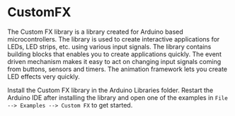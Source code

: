 # CustomFX

The Custom FX library is a library created for Arduino based microcontrollers. The library is used to create interactive applications for LEDs, LED strips, etc. using various input signals. The library contains building blocks that enables you to create applications quickly. The event driven mechanism makes it easy to act on changing input signals coming from buttons, sensors and timers. The animation framework lets you create LED effects very quickly.

Install the Custom FX library in the Arduino Libraries folder. Restart the Arduino IDE after installing the library and open one of the examples in `File --> Examples --> Custom FX` to get started.
